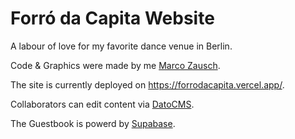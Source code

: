 # Forró da Capita Website


A labour of love for my favorite dance venue in Berlin.

Code & Graphics were made by me [Marco Zausch](https://macozu.github.io).

The site is currently deployed on https://forrodacapita.vercel.app/.

Collaborators can edit content via [DatoCMS](https://www.datocms.com/).

The Guestbook is powerd by [Supabase](https://supabase.com/).